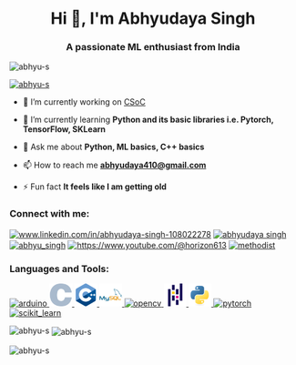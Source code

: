 <h1 align="center">Hi 👋, I'm Abhyudaya Singh</h1>
<h3 align="center">A passionate ML enthusiast from India</h3>

<p align="left"> <img src="https://komarev.com/ghpvc/?username=abhyu-s&label=Profile%20views&color=0e75b6&style=flat" alt="abhyu-s" /> </p>

<p align="left"> <a href="https://github.com/ryo-ma/github-profile-trophy"><img src="https://github-profile-trophy.vercel.app/?username=abhyu-s" alt="abhyu-s" /></a> </p>

- 🔭 I’m currently working on [CSoC](https://github.com/Abhyu-S/24065008-CSOC-IG/tree/main)

- 🌱 I’m currently learning **Python and its basic libraries i.e. Pytorch, TensorFlow, SKLearn**

- 💬 Ask me about **Python, ML basics, C++ basics**

- 📫 How to reach me **abhyudaya410@gmail.com**

- ⚡ Fun fact **It feels like I am getting old**

<h3 align="left">Connect with me:</h3>
<p align="left">
<a href="https://linkedin.com/in/www.linkedin.com/in/abhyudaya-singh-108022278" target="blank"><img align="center" src="https://raw.githubusercontent.com/rahuldkjain/github-profile-readme-generator/master/src/images/icons/Social/linked-in-alt.svg" alt="www.linkedin.com/in/abhyudaya-singh-108022278" height="30" width="40" /></a>
<a href="https://fb.com/abhyudaya singh" target="blank"><img align="center" src="https://raw.githubusercontent.com/rahuldkjain/github-profile-readme-generator/master/src/images/icons/Social/facebook.svg" alt="abhyudaya singh" height="30" width="40" /></a>
<a href="https://instagram.com/abhyu_singh" target="blank"><img align="center" src="https://raw.githubusercontent.com/rahuldkjain/github-profile-readme-generator/master/src/images/icons/Social/instagram.svg" alt="abhyu_singh" height="30" width="40" /></a>
<a href="https://www.youtube.com/c/https://www.youtube.com/@horizon613" target="blank"><img align="center" src="https://raw.githubusercontent.com/rahuldkjain/github-profile-readme-generator/master/src/images/icons/Social/youtube.svg" alt="https://www.youtube.com/@horizon613" height="30" width="40" /></a>
<a href="https://codeforces.com/profile/methodist" target="blank"><img align="center" src="https://raw.githubusercontent.com/rahuldkjain/github-profile-readme-generator/master/src/images/icons/Social/codeforces.svg" alt="methodist" height="30" width="40" /></a>
</p>

<h3 align="left">Languages and Tools:</h3>
<p align="left"> <a href="https://www.arduino.cc/" target="_blank" rel="noreferrer"> <img src="https://cdn.worldvectorlogo.com/logos/arduino-1.svg" alt="arduino" width="40" height="40"/> </a> <a href="https://www.cprogramming.com/" target="_blank" rel="noreferrer"> <img src="https://raw.githubusercontent.com/devicons/devicon/master/icons/c/c-original.svg" alt="c" width="40" height="40"/> </a> <a href="https://www.w3schools.com/cpp/" target="_blank" rel="noreferrer"> <img src="https://raw.githubusercontent.com/devicons/devicon/master/icons/cplusplus/cplusplus-original.svg" alt="cplusplus" width="40" height="40"/> </a> <a href="https://www.mysql.com/" target="_blank" rel="noreferrer"> <img src="https://raw.githubusercontent.com/devicons/devicon/master/icons/mysql/mysql-original-wordmark.svg" alt="mysql" width="40" height="40"/> </a> <a href="https://opencv.org/" target="_blank" rel="noreferrer"> <img src="https://www.vectorlogo.zone/logos/opencv/opencv-icon.svg" alt="opencv" width="40" height="40"/> </a> <a href="https://pandas.pydata.org/" target="_blank" rel="noreferrer"> <img src="https://raw.githubusercontent.com/devicons/devicon/2ae2a900d2f041da66e950e4d48052658d850630/icons/pandas/pandas-original.svg" alt="pandas" width="40" height="40"/> </a> <a href="https://www.python.org" target="_blank" rel="noreferrer"> <img src="https://raw.githubusercontent.com/devicons/devicon/master/icons/python/python-original.svg" alt="python" width="40" height="40"/> </a> <a href="https://pytorch.org/" target="_blank" rel="noreferrer"> <img src="https://www.vectorlogo.zone/logos/pytorch/pytorch-icon.svg" alt="pytorch" width="40" height="40"/> </a> <a href="https://scikit-learn.org/" target="_blank" rel="noreferrer"> <img src="https://upload.wikimedia.org/wikipedia/commons/0/05/Scikit_learn_logo_small.svg" alt="scikit_learn" width="40" height="40"/> </a> </p>

<p><img align="left" src="https://github-readme-stats.vercel.app/api/top-langs?username=abhyu-s&show_icons=true&locale=en&layout=compact" alt="abhyu-s" /></p>

<p>&nbsp;<img align="center" src="https://github-readme-stats.vercel.app/api?username=abhyu-s&show_icons=true&locale=en" alt="abhyu-s" /></p>

<p><img align="center" src="https://github-readme-streak-stats.herokuapp.com/?user=abhyu-s&" alt="abhyu-s" /></p>
